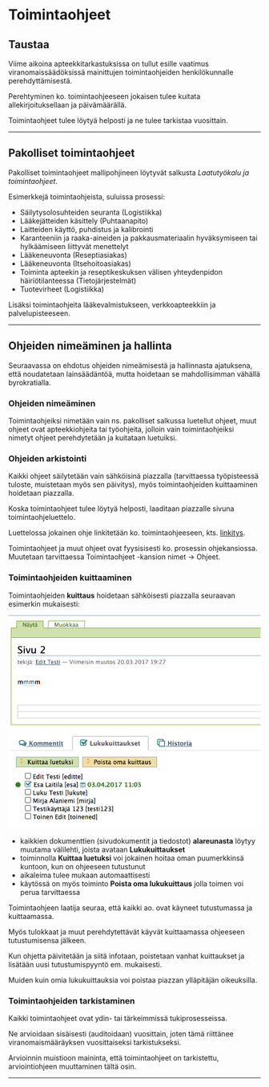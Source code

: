 # Toimintaohjeet


## Taustaa 

Viime aikoina apteekkitarkastuksissa on tullut esille vaatimus viranomaissäädöksissä mainittujen toimintaohjeiden henkilökunnalle perehdyttämisestä.

Perehtyminen ko. toimintaohjeeseen jokaisen tulee kuitata allekirjoituksellaan ja päivämäärällä.

Toimintaohjeet tulee löytyä helposti ja ne tulee tarkistaa vuosittain.

----

## Pakolliset toimintaohjeet

Pakolliset toimintaohjeet mallipohjineen löytyvät salkusta _Laatutyökalu ja toimintaohjeet_.

Esimerkkejä toimintaohjeista, suluissa prosessi:

- Säilytysolosuhteiden seuranta (Logistiikka) 
- Lääkejätteiden käsittely (Puhtaanapito)
- Laitteiden käyttö, puhdistus ja kalibrointi 
- Karanteeniin ja raaka-aineiden ja pakkausmateriaalin hyväksymiseen tai hylkäämiseen liittyvät menettelyt 
- Lääkeneuvonta (Reseptiasiakas)
- Lääkeneuvonta (Itsehoitoasiakas)
- Toiminta apteekin ja reseptikeskuksen välisen yhteydenpidon häiriötilanteessa (Tietojärjestelmät)
- Tuotevirheet (Logistiikka)

Lisäksi toimintaohjeita lääkevalmistukseen, verkkoapteekkiin ja palvelupisteeseen.

----

## Ohjeiden nimeäminen ja hallinta

Seuraavassa on ehdotus ohjeiden nimeämisestä ja hallinnasta ajatuksena, että noudatetaan lainsäädäntöä, mutta hoidetaan se mahdollisimman vähällä byrokratialla.

### Ohjeiden nimeäminen

Toimintaohjeiksi nimetään vain ns. pakolliset salkussa luetellut ohjeet, muut ohjeet ovat apteekkiohjeita tai työohjeita, jolloin vain toimintaohjeiksi nimetyt ohjeet perehdytetään ja kuitataan luetuiksi.

### Ohjeiden arkistointi

Kaikki ohjeet säilytetään vain sähköisinä piazzalla (tarvittaessa työpisteessä tuloste, muistetaan myös sen päivitys), myös toimintaohjeiden kuittaaminen hoidetaan piazzalla.

Koska toimintaohjeet tulee löytyä helposti, laaditaan piazzalle sivuna toimintaohjeluettelo.

Luettelossa jokainen ohje linkitetään ko. toimintaohjeeseen, kts. [linkitys](dokumentin_tekeminen/#dokumenttien-linkitys).

Toimintaohjeet ja muut ohjeet ovat fyysisisesti ko. prosessin ohjekansiossa. Muutetaan tarvittaessa Toimintaohjeet -kansion nimet -> Ohjeet. 

### Toimintaohjeiden kuittaaminen

Toimintaohjeiden __kuittaus__ hoidetaan sähköisesti piazzalla seuraavan esimerkin mukaisesti:

![Image](kuvat/kuva155.png)

* kaikkien dokumenttien (sivudokumentit ja tiedostot) __alareunasta__ löytyy muutama välilehti,
joista avataan __Lukukuittaukset__
* toiminnolla __Kuittaa luetuksi__ voi jokainen hoitaa oman puumerkkinsä kuntoon, kun on ohjeeseen tutustunut
* aikaleima tulee mukaan automaattisesti
* käytössä on myös toiminto __Poista oma lukukuittaus__ jolla toimen voi perua tarvittaessa

Toimintaohjeen laatija seuraa, että kaikki ao. ovat käyneet tutustumassa ja kuittaamassa.

Myös tulokkaat ja muut perehdytettävät käyvät kuittaamassa ohjeeseen tutustumisensa jälkeen.

Kun ohjetta päivitetään ja siitä infotaan, poistetaan vanhat kuittaukset ja lisätään uusi tutustumispyyntö em. mukaisesti.

Muiden kuin omia lukukuittauksia voi poistaa piazzan ylläpitäjän oikeuksilla.


### Toimintaohjeiden tarkistaminen 

Kaikki toimintaohjeet ovat ydin- tai tärkeimmissä tukiprosesseissa.

Ne arvioidaan sisäisesti (auditoidaan) vuosittain, joten tämä riittänee viranomaismääräyksen vuosittaiseksi tarkistukseksi.

Arvioinnin muistioon maininta, että toimintaohjeet on tarkistettu, arviointiohjeen muuttaminen tältä osin.

----

